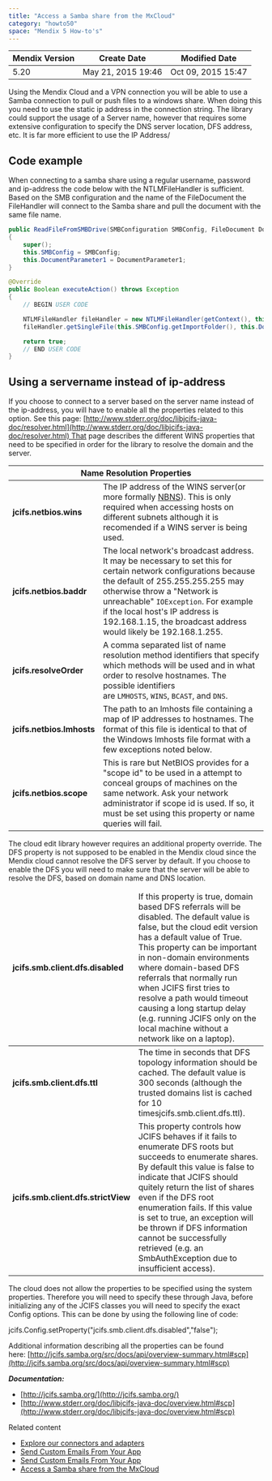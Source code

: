 ```yaml
---
title: "Access a Samba share from the MxCloud"
category: "howto50"
space: "Mendix 5 How-to's"
---
```

<table><thead><tr><th class="confluenceTh">Mendix Version</th><th class="confluenceTh">Create Date</th><th colspan="1" class="confluenceTh">Modified Date</th></tr></thead><tbody><tr><td class="confluenceTd">5.20</td><td class="confluenceTd">May 21, 2015 19:46</td><td colspan="1" class="confluenceTd">Oct 09, 2015 15:47</td></tr></tbody></table>



Using the Mendix Cloud and a VPN connection you will be able to use a Samba connection to pull or push files to a windows share. When doing this you need to use the static ip address in the connection string. The library could support the usage of a Server name, however that requires some extensive configuration to specify the DNS server location, DFS address, etc. It is far more efficient to use the IP Address/

## Code example

When connecting to a samba share using a regular username, password and ip-address the code below with the NTLMFileHandler is sufficient. Based on the SMB configuration and the name of the FileDocument the FileHandler will connect to the Samba share and pull the document with the same file name. 

```java
public ReadFileFromSMBDrive(SMBConfiguration SMBConfig, FileDocument DocumentParameter1)
{
    super();
    this.SMBConfig = SMBConfig;
    this.DocumentParameter1 = DocumentParameter1;
}

@Override
public Boolean executeAction() throws Exception
{
    // BEGIN USER CODE

    NTLMFileHandler fileHandler = new NTLMFileHandler(getContext(), this.SMBConfig.getDomainName(), this.SMBConfig.getUsername(), this.SMBConfig.getPassword());
    fileHandler.getSingleFile(this.SMBConfig.getImportFolder(), this.DocumentParameter1.getName(getContext()), this.DocumentParameter1.getMendixObject(), this.DocumentParameter1.getDeleteAfterDownload());;

    return true;
    // END USER CODE
}
```

## Using a servername instead of ip-address

If you choose to connect to a server based on the server name instead of the ip-address, you will have to enable all the properties related to this option. See this page: [http://www.stderr.org/doc/libjcifs-java-doc/resolver.html](http://www.stderr.org/doc/libjcifs-java-doc/resolver.html) That page describes the different WINS properties that need to be specified in order for the library to resolve the domain and the server.

<table><thead><tr><th colspan="2" class="confluenceTh">Name Resolution Properties</th></tr></thead><tbody><tr><td class="confluenceTd"><strong>jcifs.netbios.wins</strong></td><td class="confluenceTd">The IP address of the WINS server(or more formally&nbsp;<a href="http://www.stderr.org/doc/libjcifs-java-doc/wins.html" class="external-link" rel="nofollow">NBNS</a>). This is only required when accessing hosts on different subnets although it is recomended if a WINS server is being used.</td></tr><tr><td class="confluenceTd"><strong>jcifs.netbios.baddr</strong></td><td class="confluenceTd">The local network's broadcast address. It may be necessary to set this for certain network configurations because the default of 255.255.255.255 may otherwise throw a "Network is unreachable"&nbsp;<code>IOException</code>. For example if the local host's IP address is 192.168.1.15, the broadcast address would likely be 192.168.1.255.</td></tr><tr><td class="confluenceTd"><strong>jcifs.resolveOrder</strong></td><td class="confluenceTd">A comma separated list of name resolution method identifiers that specify which methods will be used and in what order to resolve hostnames. The possible identifiers are&nbsp;<code>LMHOSTS</code>,&nbsp;<code>WINS</code>,&nbsp;<code>BCAST</code>, and&nbsp;<code>DNS</code>.</td></tr><tr><td class="confluenceTd"><strong>jcifs.netbios.lmhosts</strong></td><td class="confluenceTd">The path to an lmhosts file containing a map of IP addresses to hostnames. The format of this file is identical to that of the Windows lmhosts file format with a few exceptions noted below.</td></tr><tr><td class="confluenceTd"><strong>jcifs.netbios.scope</strong></td><td class="confluenceTd">This is rare but NetBIOS provides for a "scope id" to be used in a attempt to conceal groups of machines on the same network. Ask your network administrator if scope id is used. If so, it must be set using this property or name queries will fail.</td></tr></tbody></table>

The cloud edit library however requires an additional property override. The DFS property is not supposed to be enabled in the Mendix cloud since the Mendix cloud cannot resolve the DFS server by default. If you choose to enable the DFS you will need to make sure that the server will be able to resolve the DFS, based on domain name and DNS location.

<table><thead><tr><td class="confluenceTd"><strong>jcifs.smb.client.dfs.disabled</strong></td><td class="confluenceTd">If this property is&nbsp;true, domain based DFS referrals will be disabled. The default value is false, but the cloud edit version has a default value of True. This property can be important in non-domain environments where domain-based DFS referrals that normally run when JCIFS first tries to resolve a path would timeout causing a long startup delay (e.g. running JCIFS only on the local machine without a network like on a laptop).</td></tr></thead><tbody><tr><td class="confluenceTd"><strong>jcifs.smb.client.dfs.ttl</strong></td><td class="confluenceTd">The time in seconds that DFS topology information should be cached. The default value is 300 seconds (although the trusted domains list is cached for 10 timesjcifs.smb.client.dfs.ttl).</td></tr><tr><td class="confluenceTd"><strong>jcifs.smb.client.dfs.strictView</strong></td><td class="confluenceTd">This property controls how JCIFS behaves if it fails to enumerate DFS roots but succeeds to enumerate shares. By default this value is false to indicate that JCIFS should quitely return the list of shares even if the DFS root enumeration fails. If this value is set to true, an exception will be thrown if DFS information cannot be successfully retrieved (e.g. an SmbAuthException due to insufficient access).</td></tr></tbody></table>

The cloud does not allow the properties to be specified using the system properties. Therefore you will need to specify these through Java, before initializing any of the JCIFS classes you will need to specify the exact Config options. This can be done by using the following line of code:

jcifs.Config.setProperty("jcifs.smb.client.dfs.disabled","false");

Additional information describing all the properties can be found here: [http://jcifs.samba.org/src/docs/api/overview-summary.html#scp](http://jcifs.samba.org/src/docs/api/overview-summary.html#scp)

_**Documentation:**_

*   [http://jcifs.samba.org/](http://jcifs.samba.org/)
*   [http://www.stderr.org/doc/libjcifs-java-doc/overview.html#scp](http://www.stderr.org/doc/libjcifs-java-doc/overview.html#scp)

Related content

*   [Explore our connectors and adapters](Explore+our+connectors+and+adapters)
*   [Send Custom Emails From Your App](/howto50/Send+Custom+Emails+From+Your+App)
*   [Send Custom Emails From Your App](/howto6/Send+Custom+Emails+From+Your+App)
*   [Access a Samba share from the MxCloud](/howto50/Access+a+Samba+share+from+the+MxCloud)